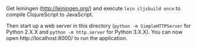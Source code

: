 Get leiningen (http://leiningen.org/) and execute `lein cljsbuild once` to compile ClojureScript to JavaScript.

Then start up a web server in this directory (`python -m SimpleHTTPServer` for Python 2.X.X and `python -m http.server` for Python 3.X.X). You can now open http://localhost:8000/ to run the application.